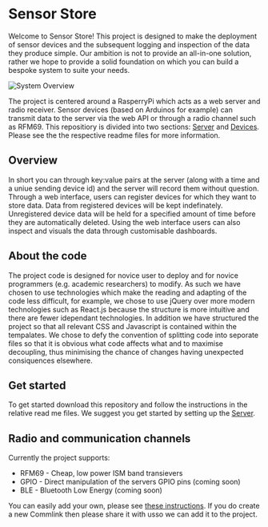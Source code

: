 # Sensor Store
Welcome to Sensor Store! This project is designed to make the deployment of sensor devices and the subsequent logging and inspection of the data they produce simple. Our ambition is not to provide an all-in-one solution, rather we hope to provide a solid foundation on which you can build a bespoke system to suite your needs. 

![System Overview](https://raw.githubusercontent.com/jkittley/sensorStore/master/docs/img/architecture.svg)

The project is centered around a RasperryPi which acts as a web server and radio receiver. Sensor devices (based on Arduinos for example) can transmit data to the server via the web API or through a radio channel such as RFM69. This repositiory is divided into two sections: [Server](server/) and [Devices](device/). Please see the the respective readme files for more information.

## Overview
In short you can through key:value pairs at the server (along with a time and a uniue sending device id) and the server will record them without question. Through a web interface, users can register devices for which they want to store data. Data from registered devices will be kept indefinately. Unregistered device data will be held for a specified amount of time before they are automatically deleted. Using the web interface users can also inspect and visuals the data through customisable dashboards.

## About the code
The project code is designed for novice user to deploy and for novice programmers (e.g. academic researchers) to modify. As such we have chosen to use technologies which make the reading and adapting of the code less difficult, for example, we chose to use jQuery over more modern technologies such as React.js because the structure is more intuitive and there are fewer idependant technologies. In addition we have structured the project so that all relevant CSS and Javascript is contained within the tempalates. We chose to defy the convention of splitting code into seporate files so that it is obvious what code affects what and to maximise decoupling, thus minimising the chance of changes having unexpected consiquences elsewhere.

## Get started
To get started download this repository and follow the instructions in the relative read me files. We suggest you get started by setting up the [Server](server/).

## Radio and communication channels
Currently the project supports:

- RFM69 - Cheap, low power ISM band transievers
- GPIO - Direct manipulation of the servers GPIO pins (coming soon)
- BLE - Bluetooth Low Energy (coming soon)

You can easily add your own, please see [these instructions](server/commlink/). If you do create a new Commlink then please share it with usso we can add it to the project.

